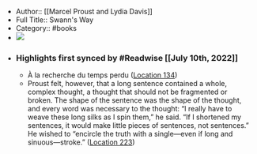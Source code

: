 - Author:: [[Marcel Proust and Lydia Davis]]
- Full Title:: Swann's Way
- Category:: #books
- ![](https://images-na.ssl-images-amazon.com/images/I/51Wrlbko5QL._SL200_.jpg)
- ### Highlights first synced by #Readwise [[July 10th, 2022]]
    - À la recherche du temps perdu ([Location 134](https://readwise.io/to_kindle?action=open&asin=B004GUTMJK&location=134))
    - Proust felt, however, that a long sentence contained a whole, complex thought, a thought that should not be fragmented or broken. The shape of the sentence was the shape of the thought, and every word was necessary to the thought: “I really have to weave these long silks as I spin them,” he said. “If I shortened my sentences, it would make little pieces of sentences, not sentences.” He wished to “encircle the truth with a single—even if long and sinuous—stroke.” ([Location 223](https://readwise.io/to_kindle?action=open&asin=B004GUTMJK&location=223))
